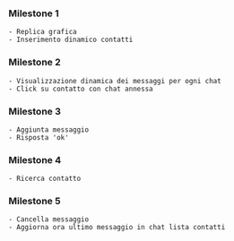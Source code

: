 ### Milestone 1 
    - Replica grafica
    - Inserimento dinamico contatti

### Milestone 2
    - Visualizzazione dinamica dei messaggi per ogni chat
    - Click su contatto con chat annessa

### Milestone 3
    - Aggiunta messaggio
    - Risposta 'ok'

### Milestone 4
    - Ricerca contatto 

### Milestone 5
    - Cancella messaggio
    - Aggiorna ora ultimo messaggio in chat lista contatti